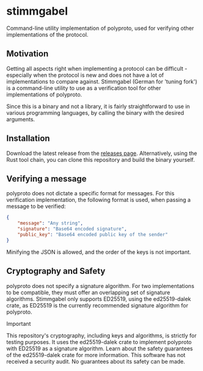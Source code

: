 # stimmgabel

Command-line utility implementation of polyproto, used for verifying other implementations of the protocol.

## Motivation

Getting all aspects right when implementing a protocol can be difficult - especially when the protocol
is new and does not have a lot of implementations to compare against. Stimmgabel (German for 'tuning fork')
is a command-line utility to use as a verification tool for other implementations of polyproto.

Since this is a binary and not a library, it is fairly straightforward to use in various programming languages,
by calling the binary with the desired arguments.

## Installation

Download the latest release from the [releases page](https://github.com/polyphony-chat/stimmgabel/releases).
Alternatively, using the Rust tool chain, you can clone this repository and build the binary yourself.

## Verifying a message

polyproto does not dictate a specific format for messages. For this verification implementation, the following
format is used, when passing a message to be verified:

```json
{
    "message": "Any string",
    "signature": "Base64 encoded signature",
    "public_key": "Base64 encoded public key of the sender"
}
```

Minifying the JSON is allowed, and the order of the keys is not important.

## Cryptography and Safety

polyproto does not specify a signature algorithm. For two implementations to be compatible, they must offer
an overlapping set of signature algorithms. Stimmgabel only supports ED25519, using the ed25519-dalek crate,
as ED25519 is the currently recommended signature algorithm for polyproto.

> [!IMPORTANT]
> This repository's cryptography, including keys and algorithms, is strictly for testing purposes.
> It uses the ed25519-dalek crate to implement polyproto with ED25519 as a signature algorithm.
> Learn about the safety guarantees of the ed25519-dalek crate for more information.
> This software has not received a security audit. No guarantees about its safety can be made.
